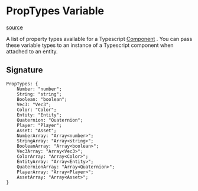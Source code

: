 # PropTypes Variable

[source](https://developers.meta.com/horizon-worlds/reference/2.0.0/core_proptypes)

A list of property types available for a Typescript [Component](/horizon-worlds/reference/2.0.0/core_component) . You can pass these variable types to an instance of a Typescript component when attached to an entity.

## Signature

```
PropTypes: {
    Number: "number";
    String: "string";
    Boolean: "boolean";
    Vec3: "Vec3";
    Color: "Color";
    Entity: "Entity";
    Quaternion: "Quaternion";
    Player: "Player";
    Asset: "Asset";
    NumberArray: "Array<number>";
    StringArray: "Array<string>";
    BooleanArray: "Array<boolean>";
    Vec3Array: "Array<Vec3>";
    ColorArray: "Array<Color>";
    EntityArray: "Array<Entity>";
    QuaternionArray: "Array<Quaternion>";
    PlayerArray: "Array<Player>";
    AssetArray: "Array<Asset>";
}
```